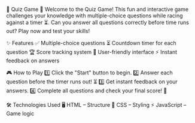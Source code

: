 🧠 Quiz Game 🎯
Welcome to the Quiz Game! This fun and interactive game challenges your knowledge with multiple-choice questions while racing against a timer ⏳. Can you answer all questions correctly before time runs out? Play now and test your skills!

✨ Features
✅ Multiple-choice questions
⏳ Countdown timer for each question
🏆 Score tracking system
🎨 User-friendly interface
⚡ Instant feedback on answers

🎮 How to Play
1️⃣ Click the "Start" button to begin.
2️⃣ Answer each question before the timer runs out! ⏳
3️⃣ Get instant feedback on your answers.
4️⃣ Complete all questions and check your final score! 🏅

🛠 Technologies Used
🖥 HTML – Structure
🎨 CSS – Styling
⚡ JavaScript – Game logic
